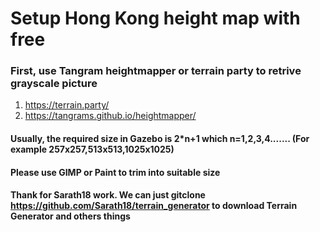 # Setup Hong Kong height map with free
### First, use Tangram heightmapper or terrain party to retrive grayscale picture
1. https://terrain.party/
1. https://tangrams.github.io/heightmapper/
#### Usually, the required size in Gazebo is 2*n+1 which n=1,2,3,4....... (For example 257x257,513x513,1025x1025)
#### Please use GIMP or Paint to trim into suitable size
#### Thank for Sarath18 work. We can just gitclone https://github.com/Sarath18/terrain_generator to download Terrain Generator and others things

